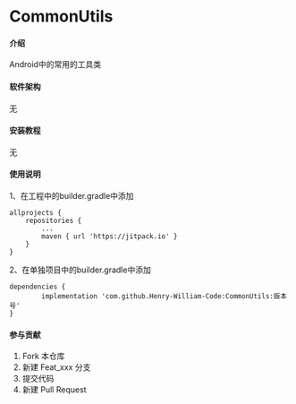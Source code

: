 # CommonUtils

#### 介绍
Android中的常用的工具类

#### 软件架构
无


#### 安装教程

无

#### 使用说明
1、在工程中的builder.gradle中添加

    allprojects {
		repositories {
			...
			maven { url 'https://jitpack.io' }
		}
	}

2、在单独项目中的builder.gradle中添加

    dependencies {
	        implementation 'com.github.Henry-William-Code:CommonUtils:版本号'
	}


#### 参与贡献

1.  Fork 本仓库
2.  新建 Feat_xxx 分支
3.  提交代码
4.  新建 Pull Request
